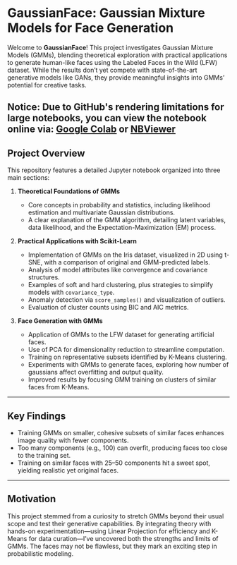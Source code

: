 # GaussianFace: Gaussian Mixture Models for Face Generation

Welcome to **GaussianFace**! This project investigates Gaussian Mixture Models (GMMs), blending theoretical exploration with practical applications to generate human-like faces using the Labeled Faces in the Wild (LFW) dataset. While the results don’t yet compete with state-of-the-art generative models like GANs, they provide meaningful insights into GMMs’ potential for creative tasks.

**Notice**: Due to GitHub's rendering limitations for large notebooks, you can view the notebook online via: [Google Colab](https://colab.research.google.com/github/hoom4n/GaussianFace/blob/main/GaussianFace.ipynb)   or [NBViewer](https://nbviewer.org/github/hoom4n/GaussianFace/blob/main/GaussianFace.ipynb)  
---

## Project Overview
This repository features a detailed Jupyter notebook organized into three main sections:

1. **Theoretical Foundations of GMMs**  
   - Core concepts in probability and statistics, including likelihood estimation and multivariate Gaussian distributions.  
   - A clear explanation of the GMM algorithm, detailing latent variables, data likelihood, and the Expectation-Maximization (EM) process.  

2. **Practical Applications with Scikit-Learn**  
   - Implementation of GMMs on the Iris dataset, visualized in 2D using t-SNE, with a comparison of original and GMM-predicted labels.  
   - Analysis of model attributes like convergence and covariance structures.  
   - Examples of soft and hard clustering, plus strategies to simplify models with `covariance_type`.  
   - Anomaly detection via `score_samples()` and visualization of outliers.  
   - Evaluation of cluster counts using BIC and AIC metrics.  

3. **Face Generation with GMMs**  
   - Application of GMMs to the LFW dataset for generating artificial faces.  
   - Use of PCA for dimensionality reduction to streamline computation.  
   - Training on representative subsets identified by K-Means clustering.  
   - Experiments with GMMs to generate faces, exploring how number of gaussians affect overfitting and output quality.  
   - Improved results by focusing GMM training on clusters of similar faces from K-Means.  

---

## Key Findings
- Training GMMs on smaller, cohesive subsets of similar faces enhances image quality with fewer components.  
- Too many components (e.g., 100) can overfit, producing faces too close to the training set.  
- Training on similar faces with 25–50 components hit a sweet spot, yielding realistic yet original faces.  

---

## Motivation
This project stemmed from a curiosity to stretch GMMs beyond their usual scope and test their generative capabilities. By integrating theory with hands-on experimentation—using Linear Projection for efficiency and K-Means for data curation—I’ve uncovered both the strengths and limits of GMMs. The faces may not be flawless, but they mark an exciting step in probabilistic modeling.
